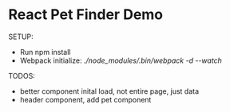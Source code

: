 # React Pet Finder Demo

SETUP:
- Run npm install
- Webpack initialize: *./node_modules/.bin/webpack -d --watch*


TODOS:
- better component inital load, not entire page, just data
- header component, add pet component
